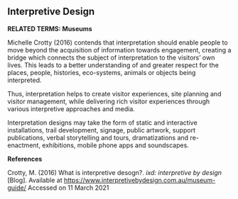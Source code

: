 ## Interpretive Design

**RELATED TERMS: Museums**

Michelle Crotty (2016) contends that interpretation should enable people to move beyond the acquisition of information towards engagement, creating a bridge which connects the subject of interpretation to the visitors’ own lives. This leads to a better understanding of and greater respect for the places, people, histories, eco-systems, animals or objects being interpreted. 

Thus, interpretation helps to create visitor experiences, site planning and visitor management, while delivering rich visitor experiences through various interpretive approaches and media.

Interpretation designs may take the form of static and interactive installations, trail development, signage, public artwork, support publications, verbal storytelling and tours, dramatizations and re-enactment, exhibitions, mobile phone apps and soundscapes.

**References**

Crotty, M. (2016) What is interpretive desogn?. _ixd: interpretive by design_ [Blog]. Available at https://www.interpretivebydesign.com.au/museum-guide/ Accessed on 11 March 2021
